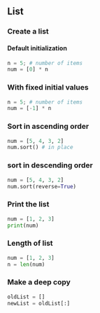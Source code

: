 ## List

### Create a list

#### Default initialization

```python
n = 5; # number of items
num = [0] * n
```

### With fixed initial values

```python
n = 5; # number of items
num = [-1] * n
```

### Sort in ascending order

```python
num = [5, 4, 3, 2]
num.sort() # in place
```

### sort in descending order
```python
num = [5, 4, 3, 2]
num.sort(reverse=True)
```

### Print the list

```python
num = [1, 2, 3]
print(num)
```

### Length of list

```python
num = [1, 2, 3]
n = len(num)
```

### Make a deep copy 

```python
oldList = [] 
newList = oldList[:]

````
